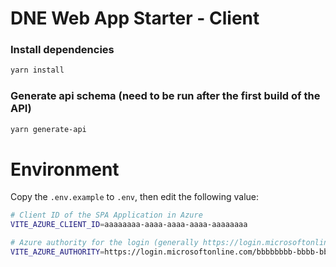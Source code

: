 # DNE Web App Starter - Client

### Install dependencies
```sh
yarn install
```

### Generate api schema (need to be run after the first build of the API)
```sh
yarn generate-api
```

# Environment
Copy the `.env.example` to `.env`, then edit the following value:
```sh
# Client ID of the SPA Application in Azure
VITE_AZURE_CLIENT_ID=aaaaaaaa-aaaa-aaaa-aaaa-aaaaaaaa

# Azure authority for the login (generally https://login.microsoftonline.com/{your_tenant_id})
VITE_AZURE_AUTHORITY=https://login.microsoftonline.com/bbbbbbbb-bbbb-bbbb-bbbb-bbbbbbbb
```